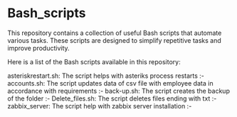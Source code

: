 # Bash_scripts

This repository contains a collection of useful Bash scripts that automate various tasks. These scripts are designed to simplify repetitive tasks and improve productivity.


Here is a list of the Bash scripts available in this repository:

asteriskrestart.sh: The script helps with asteriks process restarts :-
accounts.sh: The script updates data of csv file with employee data  in accordance with requirements :-
back-up.sh: The  script creates the backup of the folder :-
Delete_files.sh: The script deletes files  ending with  txt :-
zabbix_server: The script help with zabbix server installation :-
